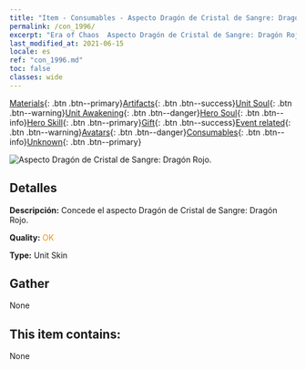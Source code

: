 ```yaml
---
title: "Item - Consumables - Aspecto Dragón de Cristal de Sangre: Dragón Rojo."
permalink: /con_1996/
excerpt: "Era of Chaos  Aspecto Dragón de Cristal de Sangre: Dragón Rojo."
last_modified_at: 2021-06-15
locale: es
ref: "con_1996.md"
toc: false
classes: wide
---
```

 [Materials](/ItemsES/){: .btn .btn--primary}[Artifacts](/ItemsES/Artifacts/){: .btn .btn--success}[Unit Soul](/ItemsES/UnitSoul/){: .btn .btn--warning}[Unit Awakening](/ItemsES/UnitAwakening/){: .btn .btn--danger}[Hero Soul](/ItemsES/HeroSoul/){: .btn .btn--info}[Hero Skill](/ItemsES/HeroSkill/){: .btn .btn--primary}[Gift](/ItemsES/Gift/){: .btn .btn--success}[Event related](/ItemsES/Events/){: .btn .btn--warning}[Avatars](/ItemsES/Avatars/){: .btn .btn--danger}[Consumables](/ItemsES/Consumables/){: .btn .btn--info}[Unknown](/ItemsES/Unknown/){: .btn .btn--primary}

 ![Aspecto Dragón de Cristal de Sangre: Dragón Rojo.](/images/u/ti_honglongdiancang.jpg)

## Detalles
 **Descripción:** Concede el aspecto Dragón de Cristal de Sangre: Dragón Rojo.

 **Quality:** <span style="color: #FF8C00">OK</span>

 **Type:** Unit Skin

## Gather

  None

## This item contains:

  None

